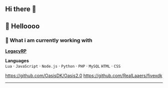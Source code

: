 ## Hi there 👋

## 👋 Helloooo
### 🚀 What i am currently working with
**[LegacyRP](https://discord.gg/legacydk)**

**Languages**  
`Lua` · `JavaScript` · `Node.js` · `Python` · `PHP` · `MySQL` `HTML` · `CSS`

https://github.com/OasisDK/Oasis2.0
https://github.com/RealLaaers/fivexdk

---

